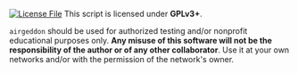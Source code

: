 [![License File][License File]](https://github.com/v1s1t0r1sh3r3/airgeddon/blob/master/License.md)
This script is licensed under **GPLv3+**.

`airgeddon` should be used for authorized testing and/or nonprofit educational purposes only.
**Any misuse of this software will not be the responsibility of the author or of any other collaborator**.
Use it at your own networks and/or with the permission of the network's owner.

[License File]: http://gplv3.fsf.org/gplv3-127x51.png